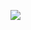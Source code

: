 ![](//www.plantuml.com/plantuml/png/hP0nIiH058RxESLZqsWHOIqjP171na8GEviX-uZ1P8JCf10HN2syWPRg3LP5ZT6DL_ZdHluRiR4saEAz-VW-PYO-s3eqLMb24KgL0wzui5wt2vlNjZ8s2oUrZ72F7e_n9bvYWHPT6cVuukgLmnFcyNearWjXINPgLMTChLcmBgTo_zG7hUJC2B_6QqQzhE0kNg3dJozQUbj1n-6JtW-ye8kpGpSSlx50W9ihONPEf1_Y3ECPxIhJI-zOajqYFmfRPQD_MhTOa7t_Zygw97k5EpP3ONdXD1tYlyMnh6t-S1jIkAnifchEpKJTb8_y3G00)
